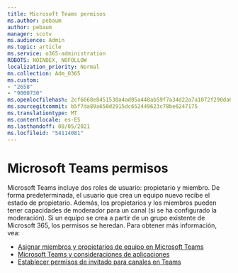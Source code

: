 ```yaml
---
title: Microsoft Teams permisos
ms.author: pebaum
author: pebaum
manager: scotv
ms.audience: Admin
ms.topic: article
ms.service: o365-administration
ROBOTS: NOINDEX, NOFOLLOW
localization_priority: Normal
ms.collection: Adm_O365
ms.custom:
- "2658"
- "9000730"
ms.openlocfilehash: 2cf6668e8451530a4ad05a448ab59f7a34d22a7a1072f290da6c5a248ab0c433
ms.sourcegitcommit: b5f7da89a650d2915dc652449623c78be6247175
ms.translationtype: MT
ms.contentlocale: es-ES
ms.lasthandoff: 08/05/2021
ms.locfileid: "54114081"
---
```

# <a name="microsoft-teams-permissions"></a>Microsoft Teams permisos

Microsoft Teams incluye dos roles de usuario: propietario y miembro. De forma predeterminada, el usuario que crea un equipo nuevo recibe el estado de propietario. Además, los propietarios y los miembros pueden tener capacidades de moderador para un canal (si se ha configurado la moderación). Si un equipo se crea a partir de un grupo existente de Microsoft 365, los permisos se heredan. Para obtener más información, vea:

- [Asignar miembros y propietarios de equipo en Microsoft Teams](https://docs.microsoft.com/microsoftteams/assign-roles-permissions)
- [Microsoft Teams y consideraciones de aplicaciones](https://docs.microsoft.com/microsoftteams/app-permissions)
- [Establecer permisos de invitado para canales en Teams](https://support.office.com/article/4756c468-2746-4bfd-a582-736d55fcc169)
